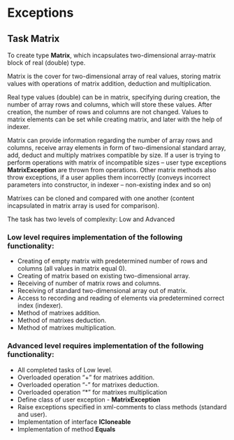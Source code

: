 # Exceptions

## Task Matrix
To create type **Matrix**, which incapsulates two-dimensional array-matrix block of real (double) type. 

Matrix is the cover for two-dimensional array of real values, storing matrix values with operations of matrix addition, deduction and multiplication.  

Real type values (double) can be in matrix, specifying during creation, the number of array rows and columns, which will store these values. After creation, the number of rows and columns are not changed. Values to matrix elements can be set while creating matrix, and later with the help of indexer.   

Matrix can provide information regarding the number of array rows and columns, receive array elements in form of two-dimensional standard array, add, deduct and multiply matrixes compatible by size. If a user is trying to perform operations with matrix of incompatible sizes – user type exceptions **MatrixException** are thrown from operations. Other matrix methods also throw exceptions, if a user applies them incorrectly (conveys incorrect parameters into constructor, in indexer – non-existing index and so on) 

Matrixes can be cloned and compared with one another (content incapsulated in matrix array is used for comparison). 

The task has two levels of complexity: Low and Advanced 

### Low level requires implementation of the following functionality: 

- Creating of empty matrix with predetermined number of rows and columns (all values in matrix equal 0). 
- Creating of matrix based on existing two-dimensional array. 
- Receiving of number of matrix rows and columns. 
- Receiving of standard two-dimensional array out of matrix. 
- Access to recording and reading of elements via predetermined correct index (indexer). 
- Method of matrixes addition. 
- Method of matrixes deduction. 
- Method of matrixes multiplication. 

### Advanced level requires implementation of the following functionality: 

- All completed tasks of Low level. 
- Overloaded operation “+” for matrixes addition. 
- Overloaded operation “-” for matrixes deduction. 
- Overloaded operation “*” for matrixes multiplication 
- Define class of user exception - **MatrixException** 
- Raise exceptions specified in xml-comments to class methods (standard and user). 
- Implementation of interface **ICloneable** 
- Implementation of method **Equals** 
